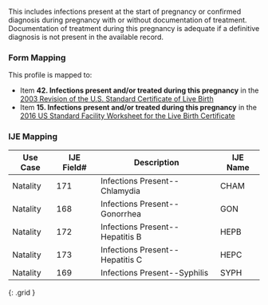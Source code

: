 This includes infections present at the start of pregnancy or confirmed diagnosis during pregnancy with or without documentation of treatment. Documentation of treatment during this pregnancy is adequate if a definitive diagnosis is not present in the available record.

### Form Mapping
This profile is mapped to:
 * Item **42. Infections present and/or treated during this pregnancy** in the [2003 Revision of the U.S. Standard Certificate of Live Birth](https://www.cdc.gov/nchs/data/dvs/birth11-03final-ACC.pdf)
 * Item **15. Infections present and/or treated during this pregnancy** in the [2016 US Standard Facility Worksheet for the Live Birth Certificate](https://www.cdc.gov/nchs/data/dvs/facility-worksheet-2016-508.pdf)

### IJE Mapping

| **Use Case** | **IJE Field#** | **Description** | **IJE Name** |
| ------------ | -------------- | --------------- | ------------ |
| Natality | 171 | Infections Present--Chlamydia | CHAM |
| Natality | 168 | Infections Present--Gonorrhea | GON |
| Natality | 172 | Infections Present--Hepatitis B | HEPB |
| Natality | 173 | Infections Present--Hepatitis C | HEPC |
| Natality | 169 | Infections Present--Syphilis | SYPH |
{: .grid }

